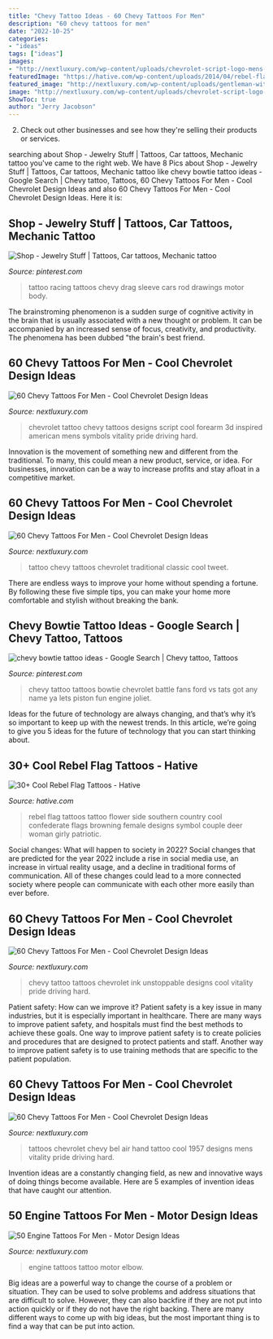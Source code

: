```yaml
---
title: "Chevy Tattoo Ideas - 60 Chevy Tattoos For Men"
description: "60 chevy tattoos for men"
date: "2022-10-25"
categories:
- "ideas"
tags: ["ideas"]
images:
- "http://nextluxury.com/wp-content/uploads/chevrolet-script-logo-mens-outer-forearm-tattoo-with-3d-design.jpg"
featuredImage: "https://hative.com/wp-content/uploads/2014/04/rebel-flag-tattoos/7-rebel-flag-flower-side-tattoo.jpg"
featured_image: "http://nextluxury.com/wp-content/uploads/gentleman-with-red-ink-chevy-logo-forearm-tattoo.jpg"
image: "http://nextluxury.com/wp-content/uploads/chevrolet-script-logo-mens-outer-forearm-tattoo-with-3d-design.jpg"
ShowToc: true
author: "Jerry Jacobson"
---
```



2. Check out other businesses and see how they're selling their products or services.

	

		
searching about Shop - Jewelry Stuff | Tattoos, Car tattoos, Mechanic tattoo you've came to the right web. We have 8 Pics about Shop - Jewelry Stuff | Tattoos, Car tattoos, Mechanic tattoo like chevy bowtie tattoo ideas - Google Search | Chevy tattoo, Tattoos, 60 Chevy Tattoos For Men - Cool Chevrolet Design Ideas and also 60 Chevy Tattoos For Men - Cool Chevrolet Design Ideas. Here it is:
		
    
## Shop - Jewelry Stuff | Tattoos, Car Tattoos, Mechanic Tattoo

<img loading=lazy src="https://i.pinimg.com/originals/0b/f4/24/0bf424ef2e23e1c728ad0188ce3194de.jpg" onerror="this.onerror=null;this.src='https://tse3.mm.bing.net/th?id=OIP.eS4vIaw9Kyt0g_wZJsbW_QAAAA&amp;pid=15.1';" alt="Shop - Jewelry Stuff | Tattoos, Car tattoos, Mechanic tattoo">

_Source: pinterest.com_

>tattoo racing tattoos chevy drag sleeve cars rod drawings motor body. 

	

The brainstroming phenomenon is a sudden surge of cognitive activity in the brain that is usually associated with a new thought or problem. It can be accompanied by an increased sense of focus, creativity, and productivity. The phenomena has been dubbed "the brain's best friend.

    
## 60 Chevy Tattoos For Men - Cool Chevrolet Design Ideas

<img loading=lazy src="http://nextluxury.com/wp-content/uploads/chevrolet-script-logo-mens-outer-forearm-tattoo-with-3d-design.jpg" onerror="this.onerror=null;this.src='https://tse3.mm.bing.net/th?id=OIP.N3vd9K_WuCLAnSE05xHMOAHaHa&amp;pid=15.1';" alt="60 Chevy Tattoos For Men - Cool Chevrolet Design Ideas">

_Source: nextluxury.com_

>chevrolet tattoo chevy tattoos designs script cool forearm 3d inspired american mens symbols vitality pride driving hard. 

	

Innovation is the movement of something new and different from the traditional. To many, this could mean a new product, service, or idea. For businesses, innovation can be a way to increase profits and stay afloat in a competitive market.

    
## 60 Chevy Tattoos For Men - Cool Chevrolet Design Ideas

<img loading=lazy src="http://nextluxury.com/wp-content/uploads/traditional-guys-chevy-car-tattoo-on-inner-forearm.jpg" onerror="this.onerror=null;this.src='https://tse4.mm.bing.net/th?id=OIP.5iPRVzN5wTYu_rA1pe60igHaHa&amp;pid=15.1';" alt="60 Chevy Tattoos For Men - Cool Chevrolet Design Ideas">

_Source: nextluxury.com_

>tattoo chevy tattoos chevrolet traditional classic cool tweet. 

	

There are endless ways to improve your home without spending a fortune. By following these five simple tips, you can make your home more comfortable and stylish without breaking the bank.

    
## Chevy Bowtie Tattoo Ideas - Google Search | Chevy Tattoo, Tattoos

<img loading=lazy src="https://i.pinimg.com/736x/89/75/74/8975743bca289364b03e8753031ada2c--chevy-tattoo-piston-tattoo.jpg" onerror="this.onerror=null;this.src='https://tse3.mm.bing.net/th?id=OIP.Ss3Jo1-Fkdkj_8QiXfgragHaJ4&amp;pid=15.1';" alt="chevy bowtie tattoo ideas - Google Search | Chevy tattoo, Tattoos">

_Source: pinterest.com_

>chevy tattoo tattoos bowtie chevrolet battle fans ford vs tats got any name ya lets piston fun engine joliet. 

	

Ideas for the future of technology are always changing, and that’s why it’s so important to keep up with the newest trends. In this article, we’re going to give you 5 ideas for the future of technology that you can start thinking about.

    
## 30+ Cool Rebel Flag Tattoos - Hative

<img loading=lazy src="https://hative.com/wp-content/uploads/2014/04/rebel-flag-tattoos/7-rebel-flag-flower-side-tattoo.jpg" onerror="this.onerror=null;this.src='https://tse4.mm.bing.net/th?id=OIP.I3zTjFQEpduemQ449TiObwHaJ4&amp;pid=15.1';" alt="30+ Cool Rebel Flag Tattoos - Hative">

_Source: hative.com_

>rebel flag tattoos tattoo flower side southern country cool confederate flags browning female designs symbol couple deer woman girly patriotic. 

	

Social changes: What will happen to society in 2022?
Social changes that are predicted for the year 2022 include a rise in social media use, an increase in virtual reality usage, and a decline in traditional forms of communication. All of these changes could lead to a more connected society where people can communicate with each other more easily than ever before.

    
## 60 Chevy Tattoos For Men - Cool Chevrolet Design Ideas

<img loading=lazy src="http://nextluxury.com/wp-content/uploads/gentleman-with-red-ink-chevy-logo-forearm-tattoo.jpg" onerror="this.onerror=null;this.src='https://tse3.mm.bing.net/th?id=OIP.A1VVP8VlhsJQdSuw39ueLQHaHa&amp;pid=15.1';" alt="60 Chevy Tattoos For Men - Cool Chevrolet Design Ideas">

_Source: nextluxury.com_

>chevy tattoo tattoos chevrolet ink unstoppable designs cool vitality pride driving hard. 

	

Patient safety: How can we improve it?
Patient safety is a key issue in many industries, but it is especially important in healthcare. There are many ways to improve patient safety, and hospitals must find the best methods to achieve these goals. One way to improve patient safety is to create policies and procedures that are designed to protect patients and staff. Another way to improve patient safety is to use training methods that are specific to the patient population.

    
## 60 Chevy Tattoos For Men - Cool Chevrolet Design Ideas

<img loading=lazy src="http://nextluxury.com/wp-content/uploads/mens-1957-bel-air-chevrolet-hand-tattoos.jpg" onerror="this.onerror=null;this.src='https://tse1.mm.bing.net/th?id=OIP.o9VfS6SsN6ghmsOW0TlZogHaHa&amp;pid=15.1';" alt="60 Chevy Tattoos For Men - Cool Chevrolet Design Ideas">

_Source: nextluxury.com_

>tattoos chevrolet chevy bel air hand tattoo cool 1957 designs mens vitality pride driving hard. 

	

Invention ideas are a constantly changing field, as new and innovative ways of doing things become available. Here are 5 examples of invention ideas that have caught our attention.

    
## 50 Engine Tattoos For Men - Motor Design Ideas

<img loading=lazy src="http://nextluxury.com/wp-content/uploads/male-forearms-engine-and-wheels-tattoo-design-ideas.jpg" onerror="this.onerror=null;this.src='https://tse1.mm.bing.net/th?id=OIP.6dvECBtD7epu26vN6YEqRQHaHa&amp;pid=15.1';" alt="50 Engine Tattoos For Men - Motor Design Ideas">

_Source: nextluxury.com_

>engine tattoos tattoo motor elbow. 

	

Big ideas are a powerful way to change the course of a problem or situation. They can be used to solve problems and address situations that are difficult to solve. However, they can also backfire if they are not put into action quickly or if they do not have the right backing. There are many different ways to come up with big ideas, but the most important thing is to find a way that can be put into action.

